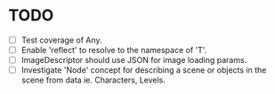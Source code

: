 # TODO

- [ ] Test coverage of Any.
- [ ] Enable 'reflect<T>' to resolve to the namespace of 'T'.
- [ ] ImageDescriptor should use JSON for image loading params.
- [ ] Investigate 'Node' concept for describing a scene or objects in the scene from data ie. Characters, Levels.

